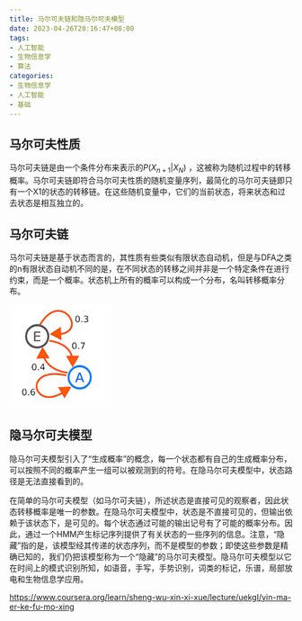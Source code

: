 ```yaml
---
title: 马尔可夫链和隐马尔可夫模型
date: 2023-04-26T20:16:47+08:00
tags:
- 人工智能
- 生物信息学
- 算法
categories:
- 生物信息学
- 人工智能
- 基础
---
```


## 马尔可夫性质

马尔可夫链是由一个条件分布来表示的$P(X_{n+1}|X_N)$ ，这被称为随机过程中的转移概率。马尔可夫链即符合马尔可夫性质的随机变量序列，最简化的马尔可夫链即只有一个X1的状态的转移链。在这些随机变量中，它们的当前状态，将来状态和过去状态是相互独立的。

## 马尔可夫链

马尔可夫链是基于状态而言的，其性质有些类似有限状态自动机，但是与DFA之类的n有限状态自动机不同的是，在不同状态的转移之间并非是一个特定条件在进行约束，而是一个概率。状态机上所有的概率可以构成一个分布，名叫转移概率分布。

![马尔可夫链状态机](../gallery/markov/markov_sa.png)

## 隐马尔可夫模型

隐马尔可夫模型引入了“生成概率”的概念，每一个状态都有自己的生成概率分布，可以按照不同的概率产生一组可以被观测到的符号。在隐马尔可夫模型中，状态路径是无法直接看到的。

在简单的马尔可夫模型（如马尔可夫链），所述状态是直接可见的观察者，因此状态转移概率是唯一的参数。在隐马尔可夫模型中，状态是不直接可见的，但输出依赖于该状态下，是可见的。每个状态通过可能的输出记号有了可能的概率分布。因此，通过一个HMM产生标记序列提供了有关状态的一些序列的信息。注意，“隐藏”指的是，该模型经其传递的状态序列，而不是模型的参数；即使这些参数是精确已知的，我们仍把该模型称为一个“隐藏”的马尔可夫模型。隐马尔可夫模型以它在时间上的模式识别所知，如语音，手写，手势识别，词类的标记，乐谱，局部放电和生物信息学应用。

https://www.coursera.org/learn/sheng-wu-xin-xi-xue/lecture/uekgI/yin-ma-er-ke-fu-mo-xing